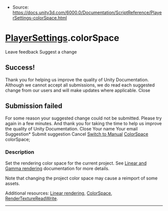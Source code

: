 * Source: https://docs.unity3d.com/6000.0/Documentation/ScriptReference/PlayerSettings-colorSpace.html

#  [PlayerSettings](https://docs.unity3d.com/6000.0/Documentation/ScriptReference/PlayerSettings.html).colorSpace
Leave feedback
Suggest a change
## Success!
Thank you for helping us improve the quality of Unity Documentation. Although we cannot accept all submissions, we do read each suggested change from our users and will make updates where applicable.
Close
## Submission failed
For some reason your suggested change could not be submitted. Please <a>try again</a> in a few minutes. And thank you for taking the time to help us improve the quality of Unity Documentation.
Close
Your name Your email Suggestion* Submit suggestion
Cancel
[Switch to Manual](https://docs.unity3d.com/6000.0/Documentation/Manual/class-PlayerSettings.html "Go to PlayerSettings Component in the Manual")
[ColorSpace](https://docs.unity3d.com/6000.0/Documentation/ScriptReference/ColorSpace.html) colorSpace; 
### Description
Set the rendering color space for the current project.
See [Linear and Gamma rendering](https://docs.unity3d.com/6000.0/Documentation/Manual/LinearLighting.html) documentation for more details.  
  
Note that changing the project color space may cause a reimport of some assets.  
  
Additional resources: [Linear rendering](https://docs.unity3d.com/6000.0/Documentation/Manual/LinearLighting.html), [ColorSpace](https://docs.unity3d.com/6000.0/Documentation/ScriptReference/ColorSpace.html), [RenderTextureReadWrite](https://docs.unity3d.com/6000.0/Documentation/ScriptReference/RenderTextureReadWrite.html).
* * *
